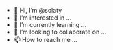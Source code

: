 - 👋 Hi, I’m @solaty
- 👀 I’m interested in ...
- 🌱 I’m currently learning ...
- 💞️ I’m looking to collaborate on ...
- 📫 How to reach me ...

<!---
solaty/solaty is a ✨ special ✨ repository because its `README.md` (this file) appears on your GitHub profile.
You can click the Preview link to take a look at your changes.
--->
